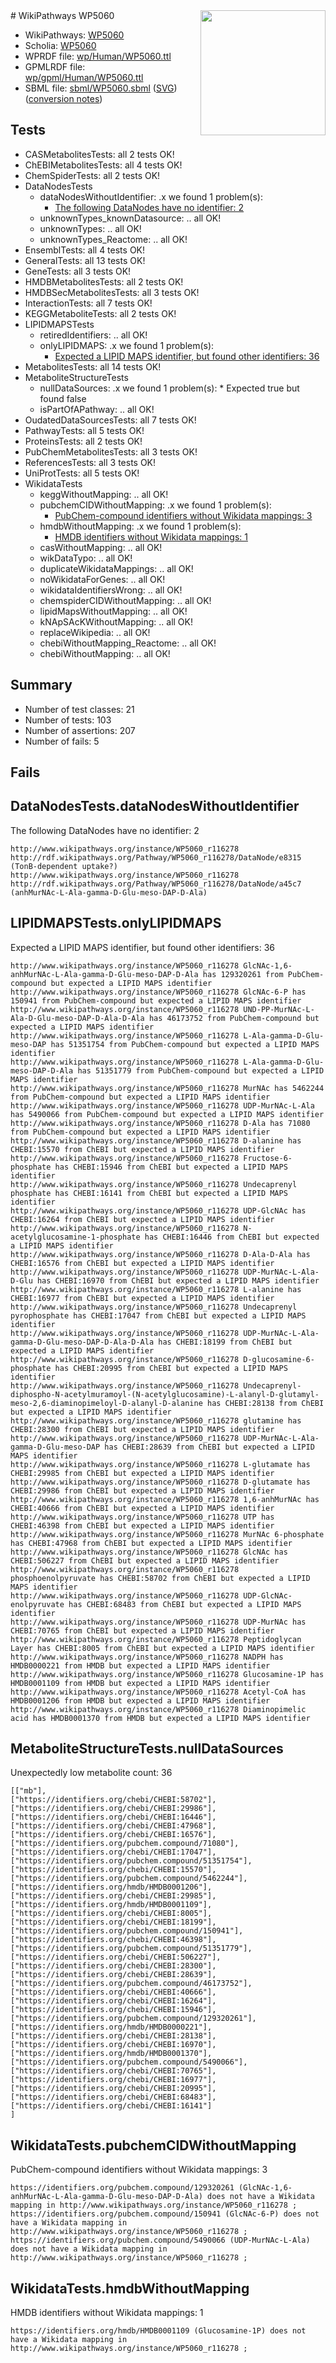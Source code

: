 <img style="float: right; width: 200px" src="../logo.png" />
# WikiPathways WP5060

* WikiPathways: [WP5060](https://identifiers.org/wikipathways:WP5060)
* Scholia: [WP5060](https://scholia.toolforge.org/wikipathways/WP5060)
* WPRDF file: [wp/Human/WP5060.ttl](../wp/Human/WP5060.ttl)
* GPMLRDF file: [wp/gpml/Human/WP5060.ttl](../wp/gpml/Human/WP5060.ttl)
* SBML file: [sbml/WP5060.sbml](../sbml/WP5060.sbml) ([SVG](../sbml/WP5060.svg)) ([conversion notes](../sbml/WP5060.txt))

## Tests
* CASMetabolitesTests: all 2 tests OK!
* ChEBIMetabolitesTests: all 4 tests OK!
* ChemSpiderTests: all 2 tests OK!
* DataNodesTests
    * dataNodesWithoutIdentifier: .x we found 1 problem(s):
        * [The following DataNodes have no identifier: 2](#d2d32fa1)
    * unknownTypes_knownDatasource: .. all OK!
    * unknownTypes: .. all OK!
    * unknownTypes_Reactome: .. all OK!
* EnsemblTests: all 4 tests OK!
* GeneralTests: all 13 tests OK!
* GeneTests: all 3 tests OK!
* HMDBMetabolitesTests: all 2 tests OK!
* HMDBSecMetabolitesTests: all 3 tests OK!
* InteractionTests: all 7 tests OK!
* KEGGMetaboliteTests: all 2 tests OK!
* LIPIDMAPSTests
    * retiredIdentifiers: .. all OK!
    * onlyLIPIDMAPS: .x we found 1 problem(s):
        * [Expected a LIPID MAPS identifier, but found other identifiers: 36](#d0bfb6bc)
* MetabolitesTests: all 14 tests OK!
* MetaboliteStructureTests
    * nullDataSources: .x we found 1 problem(s):
            * Expected true but found false
    * isPartOfAPathway: .. all OK!
* OudatedDataSourcesTests: all 7 tests OK!
* PathwayTests: all 5 tests OK!
* ProteinsTests: all 2 tests OK!
* PubChemMetabolitesTests: all 3 tests OK!
* ReferencesTests: all 3 tests OK!
* UniProtTests: all 5 tests OK!
* WikidataTests
    * keggWithoutMapping: .. all OK!
    * pubchemCIDWithoutMapping: .x we found 1 problem(s):
        * [PubChem-compound identifiers without Wikidata mappings: 3](#e6d6fc1)
    * hmdbWithoutMapping: .x we found 1 problem(s):
        * [HMDB identifiers without Wikidata mappings: 1](#8860e69b)
    * casWithoutMapping: .. all OK!
    * wikDataTypo: .. all OK!
    * duplicateWikidataMappings: .. all OK!
    * noWikidataForGenes: .. all OK!
    * wikidataIdentifiersWrong: .. all OK!
    * chemspiderCIDWithoutMapping: .. all OK!
    * lipidMapsWithoutMapping: .. all OK!
    * kNApSAcKWithoutMapping: .. all OK!
    * replaceWikipedia: .. all OK!
    * chebiWithoutMapping_Reactome: .. all OK!
    * chebiWithoutMapping: .. all OK!


## Summary

* Number of test classes: 21
* Number of tests: 103
* Number of assertions: 207
* Number of fails: 5

## Fails

<a name="d2d32fa1" />

## DataNodesTests.dataNodesWithoutIdentifier

The following DataNodes have no identifier: 2
```
http://www.wikipathways.org/instance/WP5060_r116278 http://rdf.wikipathways.org/Pathway/WP5060_r116278/DataNode/e8315 (TonB-dependent uptake?)
http://www.wikipathways.org/instance/WP5060_r116278 http://rdf.wikipathways.org/Pathway/WP5060_r116278/DataNode/a45c7 (anhMurNAc-L-Ala-gamma-D-Glu-meso-DAP-D-Ala)
```

<a name="d0bfb6bc" />

## LIPIDMAPSTests.onlyLIPIDMAPS

Expected a LIPID MAPS identifier, but found other identifiers: 36
```
http://www.wikipathways.org/instance/WP5060_r116278 GlcNAc-1,6-anhMurNAc-L-Ala-gamma-D-Glu-meso-DAP-D-Ala has 129320261 from PubChem-compound but expected a LIPID MAPS identifier
http://www.wikipathways.org/instance/WP5060_r116278 GlcNAc-6-P has 150941 from PubChem-compound but expected a LIPID MAPS identifier
http://www.wikipathways.org/instance/WP5060_r116278 UND-PP-MurNAc-L-Ala-D-Glu-meso-DAP-D-Ala-D-Ala has 46173752 from PubChem-compound but expected a LIPID MAPS identifier
http://www.wikipathways.org/instance/WP5060_r116278 L-Ala-gamma-D-Glu-meso-DAP has 51351754 from PubChem-compound but expected a LIPID MAPS identifier
http://www.wikipathways.org/instance/WP5060_r116278 L-Ala-gamma-D-Glu-meso-DAP-D-Ala has 51351779 from PubChem-compound but expected a LIPID MAPS identifier
http://www.wikipathways.org/instance/WP5060_r116278 MurNAc has 5462244 from PubChem-compound but expected a LIPID MAPS identifier
http://www.wikipathways.org/instance/WP5060_r116278 UDP-MurNAc-L-Ala has 5490066 from PubChem-compound but expected a LIPID MAPS identifier
http://www.wikipathways.org/instance/WP5060_r116278 D-Ala has 71080 from PubChem-compound but expected a LIPID MAPS identifier
http://www.wikipathways.org/instance/WP5060_r116278 D-alanine has CHEBI:15570 from ChEBI but expected a LIPID MAPS identifier
http://www.wikipathways.org/instance/WP5060_r116278 Fructose-6-phosphate has CHEBI:15946 from ChEBI but expected a LIPID MAPS identifier
http://www.wikipathways.org/instance/WP5060_r116278 Undecaprenyl phosphate has CHEBI:16141 from ChEBI but expected a LIPID MAPS identifier
http://www.wikipathways.org/instance/WP5060_r116278 UDP-GlcNAc has CHEBI:16264 from ChEBI but expected a LIPID MAPS identifier
http://www.wikipathways.org/instance/WP5060_r116278 N-acetylglucosamine-1-phosphate has CHEBI:16446 from ChEBI but expected a LIPID MAPS identifier
http://www.wikipathways.org/instance/WP5060_r116278 D-Ala-D-Ala has CHEBI:16576 from ChEBI but expected a LIPID MAPS identifier
http://www.wikipathways.org/instance/WP5060_r116278 UDP-MurNAc-L-Ala-D-Glu has CHEBI:16970 from ChEBI but expected a LIPID MAPS identifier
http://www.wikipathways.org/instance/WP5060_r116278 L-alanine has CHEBI:16977 from ChEBI but expected a LIPID MAPS identifier
http://www.wikipathways.org/instance/WP5060_r116278 Undecaprenyl pyrophosphate has CHEBI:17047 from ChEBI but expected a LIPID MAPS identifier
http://www.wikipathways.org/instance/WP5060_r116278 UDP-MurNAc-L-Ala-gamma-D-Glu-meso-DAP-D-Ala-D-Ala has CHEBI:18199 from ChEBI but expected a LIPID MAPS identifier
http://www.wikipathways.org/instance/WP5060_r116278 D-glucosamine-6-phosphate has CHEBI:20995 from ChEBI but expected a LIPID MAPS identifier
http://www.wikipathways.org/instance/WP5060_r116278 Undecaprenyl-diphospho-N-acetylmuramoyl-(N-acetylglucosamine)-L-alanyl-D-glutamyl-meso-2,6-diaminopimeloyl-D-alanyl-D-alanine has CHEBI:28138 from ChEBI but expected a LIPID MAPS identifier
http://www.wikipathways.org/instance/WP5060_r116278 glutamine has CHEBI:28300 from ChEBI but expected a LIPID MAPS identifier
http://www.wikipathways.org/instance/WP5060_r116278 UDP-MurNAc-L-Ala-gamma-D-Glu-meso-DAP has CHEBI:28639 from ChEBI but expected a LIPID MAPS identifier
http://www.wikipathways.org/instance/WP5060_r116278 L-glutamate has CHEBI:29985 from ChEBI but expected a LIPID MAPS identifier
http://www.wikipathways.org/instance/WP5060_r116278 D-glutamate has CHEBI:29986 from ChEBI but expected a LIPID MAPS identifier
http://www.wikipathways.org/instance/WP5060_r116278 1,6-anhMurNAc has CHEBI:40666 from ChEBI but expected a LIPID MAPS identifier
http://www.wikipathways.org/instance/WP5060_r116278 UTP has CHEBI:46398 from ChEBI but expected a LIPID MAPS identifier
http://www.wikipathways.org/instance/WP5060_r116278 MurNAc 6-phosphate has CHEBI:47968 from ChEBI but expected a LIPID MAPS identifier
http://www.wikipathways.org/instance/WP5060_r116278 GlcNAc has CHEBI:506227 from ChEBI but expected a LIPID MAPS identifier
http://www.wikipathways.org/instance/WP5060_r116278 phosphoenolpyruvate has CHEBI:58702 from ChEBI but expected a LIPID MAPS identifier
http://www.wikipathways.org/instance/WP5060_r116278 UDP-GlcNAc-enolpyruvate has CHEBI:68483 from ChEBI but expected a LIPID MAPS identifier
http://www.wikipathways.org/instance/WP5060_r116278 UDP-MurNAc has CHEBI:70765 from ChEBI but expected a LIPID MAPS identifier
http://www.wikipathways.org/instance/WP5060_r116278 Peptidoglycan Layer has CHEBI:8005 from ChEBI but expected a LIPID MAPS identifier
http://www.wikipathways.org/instance/WP5060_r116278 NADPH has HMDB0000221 from HMDB but expected a LIPID MAPS identifier
http://www.wikipathways.org/instance/WP5060_r116278 Glucosamine-1P has HMDB0001109 from HMDB but expected a LIPID MAPS identifier
http://www.wikipathways.org/instance/WP5060_r116278 Acetyl-CoA has HMDB0001206 from HMDB but expected a LIPID MAPS identifier
http://www.wikipathways.org/instance/WP5060_r116278 Diaminopimelic acid has HMDB0001370 from HMDB but expected a LIPID MAPS identifier
```

<a name="919041cd" />

## MetaboliteStructureTests.nullDataSources

Unexpectedly low metabolite count: 36
```
[["mb"],
["https://identifiers.org/chebi/CHEBI:58702"],
["https://identifiers.org/chebi/CHEBI:29986"],
["https://identifiers.org/chebi/CHEBI:16446"],
["https://identifiers.org/chebi/CHEBI:47968"],
["https://identifiers.org/chebi/CHEBI:16576"],
["https://identifiers.org/pubchem.compound/71080"],
["https://identifiers.org/chebi/CHEBI:17047"],
["https://identifiers.org/pubchem.compound/51351754"],
["https://identifiers.org/chebi/CHEBI:15570"],
["https://identifiers.org/pubchem.compound/5462244"],
["https://identifiers.org/hmdb/HMDB0001206"],
["https://identifiers.org/chebi/CHEBI:29985"],
["https://identifiers.org/hmdb/HMDB0001109"],
["https://identifiers.org/chebi/CHEBI:8005"],
["https://identifiers.org/chebi/CHEBI:18199"],
["https://identifiers.org/pubchem.compound/150941"],
["https://identifiers.org/chebi/CHEBI:46398"],
["https://identifiers.org/pubchem.compound/51351779"],
["https://identifiers.org/chebi/CHEBI:506227"],
["https://identifiers.org/chebi/CHEBI:28300"],
["https://identifiers.org/chebi/CHEBI:28639"],
["https://identifiers.org/pubchem.compound/46173752"],
["https://identifiers.org/chebi/CHEBI:40666"],
["https://identifiers.org/chebi/CHEBI:16264"],
["https://identifiers.org/chebi/CHEBI:15946"],
["https://identifiers.org/pubchem.compound/129320261"],
["https://identifiers.org/hmdb/HMDB0000221"],
["https://identifiers.org/chebi/CHEBI:28138"],
["https://identifiers.org/chebi/CHEBI:16970"],
["https://identifiers.org/hmdb/HMDB0001370"],
["https://identifiers.org/pubchem.compound/5490066"],
["https://identifiers.org/chebi/CHEBI:70765"],
["https://identifiers.org/chebi/CHEBI:16977"],
["https://identifiers.org/chebi/CHEBI:20995"],
["https://identifiers.org/chebi/CHEBI:68483"],
["https://identifiers.org/chebi/CHEBI:16141"]
]
```

<a name="e6d6fc1" />

## WikidataTests.pubchemCIDWithoutMapping

PubChem-compound identifiers without Wikidata mappings: 3
```
https://identifiers.org/pubchem.compound/129320261 (GlcNAc-1,6-anhMurNAc-L-Ala-gamma-D-Glu-meso-DAP-D-Ala) does not have a Wikidata mapping in http://www.wikipathways.org/instance/WP5060_r116278 ; 
https://identifiers.org/pubchem.compound/150941 (GlcNAc-6-P) does not have a Wikidata mapping in http://www.wikipathways.org/instance/WP5060_r116278 ; 
https://identifiers.org/pubchem.compound/5490066 (UDP-MurNAc-L-Ala) does not have a Wikidata mapping in http://www.wikipathways.org/instance/WP5060_r116278 ; 
```

<a name="8860e69b" />

## WikidataTests.hmdbWithoutMapping

HMDB identifiers without Wikidata mappings: 1
```
https://identifiers.org/hmdb/HMDB0001109 (Glucosamine-1P) does not have a Wikidata mapping in http://www.wikipathways.org/instance/WP5060_r116278 ; 
```

